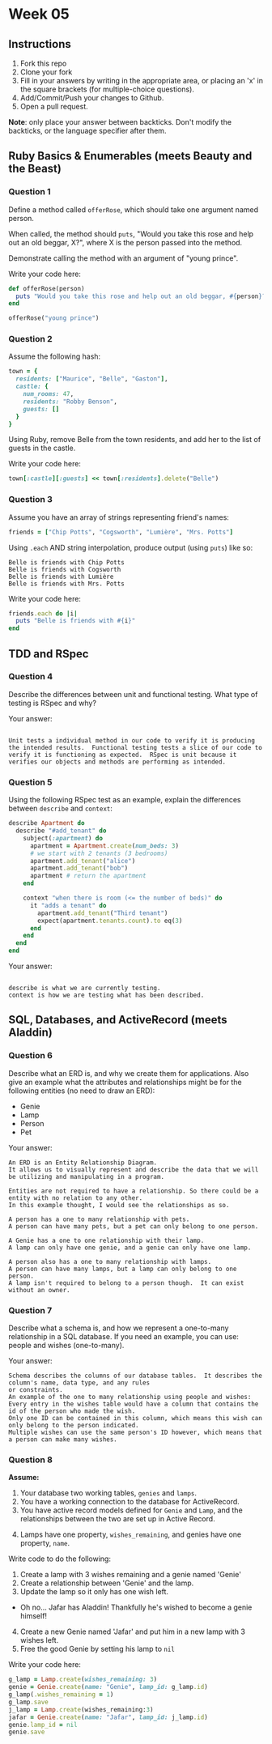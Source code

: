 # Week 05

## Instructions

1. Fork this repo
2. Clone your fork
3. Fill in your answers by writing in the appropriate area, or placing an 'x' in
the square brackets (for multiple-choice questions).
4. Add/Commit/Push your changes to Github.
5. Open a pull request.

**Note**: only place your answer between backticks. Don't modify the backticks,
or the language specifier after them.

## Ruby Basics & Enumerables (meets Beauty and the Beast)

### Question 1

Define a method called `offerRose`, which should take one argument named person.

When called, the method should `puts`, "Would you take this rose and help out
an old beggar, X?", where X is the person passed into the method.

Demonstrate calling the method with an argument of "young prince".

Write your code here:
```ruby
def offerRose(person)
  puts "Would you take this rose and help out an old beggar, #{person}?"
end

offerRose("young prince")
```

### Question 2

Assume the following hash:

```ruby
town = {
  residents: ["Maurice", "Belle", "Gaston"],
  castle: {
    num_rooms: 47,
    residents: "Robby Benson",
    guests: []
  }
}
```

Using Ruby, remove Belle from the town residents, and
add her to the list of guests in the castle.

Write your code here:
```ruby
town[:castle][:guests] << town[:residents].delete("Belle")
```

### Question 3

Assume you have an array of strings representing friend's names:

```ruby
friends = ["Chip Potts", "Cogsworth", "Lumière", "Mrs. Potts"]
```

Using `.each` AND string interpolation, produce output (using `puts`) like so:

```
Belle is friends with Chip Potts
Belle is friends with Cogsworth
Belle is friends with Lumière
Belle is friends with Mrs. Potts
```

Write your code here:
```ruby
friends.each do |i|
  puts "Belle is friends with #{i}"
end
```

## TDD and RSpec

### Question 4

Describe the differences between unit and functional testing. What type of testing is RSpec and why?

Your answer:
```text

Unit tests a individual method in our code to verify it is producing the intended results.  Functional testing tests a slice of our code to verify it is functioning as expected.  RSpec is unit because it verifies our objects and methods are performing as intended.
```

### Question 5

Using the following RSpec test as an example, explain the differences between `describe` and `context`:

```ruby
describe Apartment do
  describe "#add_tenant" do
    subject(:apartment) do
      apartment = Apartment.create(num_beds: 3)
      # we start with 2 tenants (3 bedrooms)
      apartment.add_tenant("alice")
      apartment.add_tenant("bob")
      apartment # return the apartment
    end

    context "when there is room (<= the number of beds)" do
      it "adds a tenant" do
        apartment.add_tenant("Third tenant")
        expect(apartment.tenants.count).to eq(3)
      end
    end
  end
end
```

Your answer:
```text

describe is what we are currently testing.
context is how we are testing what has been described.
```

## SQL, Databases, and ActiveRecord (meets Aladdin)

### Question 6

Describe what an ERD is, and why we create them for applications. Also give an
example what the attributes and relationships might be for the following
entities (no need to draw an ERD):
<!-- Maybe clarify whether they're meant to give relationships between all four entities or... -->
* Genie
* Lamp
* Person
* Pet

Your answer:
```
An ERD is an Entity Relationship Diagram.
It allows us to visually represent and describe the data that we will be utilizing and manipulating in a program.

Entities are not required to have a relationship. So there could be a entity with no relation to any other.
In this example thought, I would see the relationships as so.

A person has a one to many relationship with pets.
A person can have many pets, but a pet can only belong to one person.

A Genie has a one to one relationship with their lamp.
A lamp can only have one genie, and a genie can only have one lamp.

A person also has a one to many relationship with lamps.
A person can have many lamps, but a lamp can only belong to one person.  
A lamp isn't required to belong to a person though.  It can exist without an owner.
```

### Question 7

Describe what a schema is, and how we represent a one-to-many relationship in a
SQL database. If you need an example, you can use: people and wishes
(one-to-many).

Your answer:
```
Schema describes the columns of our database tables.  It describes the column's name, data type, and any rules
or constraints.
An example of the one to many relationship using people and wishes:
Every entry in the wishes table would have a column that contains the id of the person who made the wish.
Only one ID can be contained in this column, which means this wish can only belong to the person indicated.
Multiple wishes can use the same person's ID however, which means that a person can make many wishes.
```

### Question 8

**Assume:**
1. Your database two working tables, `genies` and `lamps`.
2. You have a working connection to the database for ActiveRecord.
3. You have active record models defined for `Genie` and `Lamp`, and the
relationships between the two are set up in Active Record.
<!-- Do we want to specifiy what kind of relationship they have, in case some students aren't familiar with the mythology...? -->
4. Lamps have one property, `wishes_remaining`, and genies have one property, `name`.

Write code to do the following:

1. Create a lamp with 3 wishes remaining and a genie named 'Genie'
2. Create a relationship between 'Genie' and the lamp.
3. Update the lamp so it only has one wish left.
  * Oh no... Jafar has Aladdin! Thankfully he's wished to become a genie himself!
4. Create a new Genie named 'Jafar' and put him in a new lamp with 3 wishes left.
5. Free the good Genie by setting his lamp to `nil`


Write your code here:
```ruby
g_lamp = Lamp.create(wishes_remaining: 3)
genie = Genie.create(name: "Genie", lamp_id: g_lamp.id)
g_lamp(.wishes_remaining = 1)
g_lamp.save
j_lamp = Lamp.create(wishes_remaining:3)
jafar = Genie.create(name: "Jafar", lamp_id: j_lamp.id)
genie.lamp_id = nil
genie.save
```
